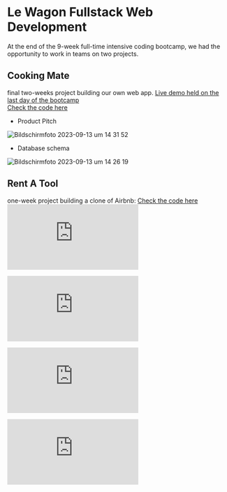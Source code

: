 # Le Wagon Fullstack Web Development

At the end of the 9-week full-time intensive coding bootcamp, we had the opportunity to work in teams on two projects.

## Cooking Mate
final two-weeks project building our own web app.
[Live demo held on the last day of the bootcamp](https://drive.google.com/file/d/19O-I6B4D3ZWEYhcGOHJWdPo-Jce5Beez/view?t=54m55s)  
[Check the code here](https://github.com/mdarbois/LeWagon-Fullstack/tree/main/CookingMate) 

- Product Pitch

![Bildschirmfoto 2023-09-13 um 14 31 52](https://github.com/mdarbois/LeWagon-Fullstack/assets/119587916/5c646479-1516-4f13-aa97-9fed7008d664)

- Database schema

![Bildschirmfoto 2023-09-13 um 14 26 19](https://github.com/mdarbois/LeWagon-Fullstack/assets/119587916/95ed4743-3212-400f-9be4-6b1c3c0b42ec)

## Rent A Tool
one-week project building a clone of Airbnb:
[Check the code here](https://github.com/mdarbois/Rent-a-tool)  
![Home page](https://github.com/mdarbois/LeWagon-Fullstack/files/12660418/screencapture-1-3000-2023-09-19-14_57_21.pdf)

![Once logged in, the user can toggle to see more infos regarding the tool and book a rental](https://github.com/mdarbois/LeWagon-Fullstack/files/12660421/screencapture-1-3000-2023-09-19-14_58_05.pdf)

![In her/his profile, the user can edit his/her personal infos, his/her upcoming bookings as well as the tools he/she owns](https://github.com/mdarbois/LeWagon-Fullstack/files/12660434/screencapture-1-3000-pages-home-2023-09-19-14_59_40.pdf)

![The search allows the user to look for specific terms and display the corresponding tools](https://github.com/mdarbois/LeWagon-Fullstack/files/12660446/screencapture-1-3000-tools-2023-09-19-15_01_04.pdf)

